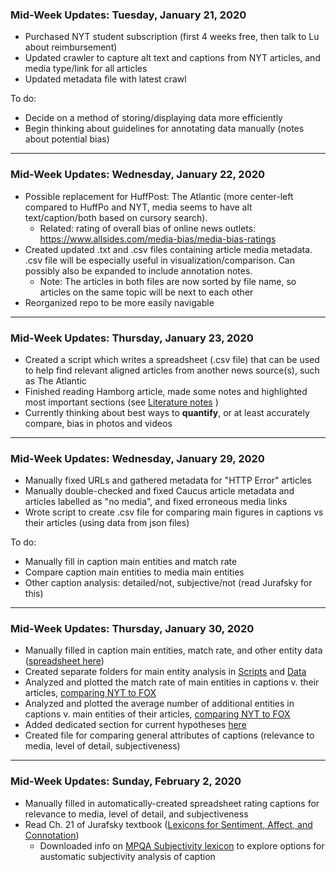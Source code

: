 ###  Mid-Week Updates: Tuesday, January 21, 2020

- Purchased NYT student subscription (first 4 weeks free, then talk to Lu about reimbursement)
- Updated crawler to capture alt text and captions from NYT articles, and media type/link for all articles
- Updated metadata file with latest crawl

To do:
- Decide on a method of storing/displaying data more efficiently
- Begin thinking about guidelines for annotating data manually (notes about potential bias)

---
### Mid-Week Updates: Wednesday, January 22, 2020

- Possible replacement for HuffPost: The Atlantic (more center-left compared to HuffPo and NYT, media seems to have alt text/caption/both based on cursory search).
    - Related: rating of overall bias of online news outlets: https://www.allsides.com/media-bias/media-bias-ratings
- Created updated .txt and .csv files containing article media metadata. .csv file will be especially useful in visualization/comparison. Can possibly also be expanded to include annotation notes.
    - Note: The articles in both files are now sorted by file name, so articles on the same topic will be next to each other
- Reorganized repo to be more easily navigable

---
### Mid-Week Updates: Thursday, January 23, 2020

- Created a script which writes a spreadsheet (.csv file) that can be used to help find relevant aligned articles from another news source(s), such as The Atlantic
- Finished reading Hamborg article, made some notes and highlighted most important sections (see [Literature notes](../Literature/README.md) )
- Currently thinking about best ways to **quantify**, or at least accurately compare, bias in photos and videos

---
### Mid-Week Updates: Wednesday, January 29, 2020

- Manually fixed URLs and gathered metadata for "HTTP Error" articles
- Manually double-checked and fixed Caucus article metadata and articles labelled as "no media", and fixed erroneous media links
- Wrote script to create .csv file for comparing main figures in captions vs their articles (using data from json files)

To do:
- Manually fill in caption main entities and match rate
- Compare caption main entities to media main entities
- Other caption analysis: detailed/not, subjective/not (read Jurafsky for this)

---
### Mid-Week Updates: Thursday, January 30, 2020

- Manually filled in caption main entities, match rate, and other entity data ([spreadsheet here](../Data/processed_data/caption_main_figures_edited.csv))
- Created separate folders for main entity analysis in [Scripts](../Scripts/Main_Entities/) and [Data](../Data/processed_data/Main_Entities/)
- Analyzed and plotted the match rate of main entities in captions v. their articles, [comparing NYT to FOX](../Data/processed_data/Main_Entities/README.md)
- Analyzed and plotted the average number of additional entities in captions v. main entities of their articles, [comparing NYT to FOX](../Data/processed_data/Main_Entities/README.md)
- Added dedicated section for current hypotheses [here](../Data/processed_data/README.md)
- Created file for comparing general attributes of captions (relevance to media, level of detail, subjectiveness)

---
### Mid-Week Updates: Sunday, February 2, 2020

- Manually filled in automatically-created spreadsheet rating captions for relevance to media, level of detail, and subjectiveness
- Read Ch. 21 of Jurafsky textbook ([Lexicons for Sentiment, Affect, and Connotation](https://web.stanford.edu/~jurafsky/slp3/21.pdf))
    - Downloaded info on [MPQA Subjectivity lexicon](../Literature/MPQA_Subjectivity_Lexicon) to explore options for austomatic subjectivity analysis of caption
